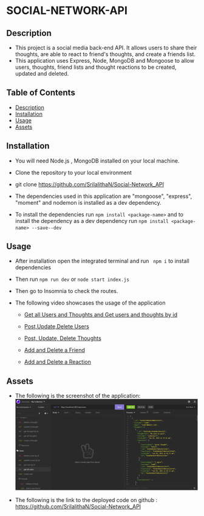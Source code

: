# SOCIAL-NETWORK-API

## Description

- This project is a social media back-end API. It allows users to share their thoughts, are able to react to friend's thoughts, and create a friends list.
- This application uses Express, Node, MongoDB and Mongoose to allow users, thoughts, friend lists and thought reactions to be created, updated and deleted.

## Table of Contents

- [Description](#Description)
- [Installation](#Installation)
- [Usage](#Usage)
- [Assets](#Assets)

## Installation

- You will need Node.js , MongoDB installed on your local machine.

- Clone the repository to your local environment

- git clone https://github.com/SrilalithaN/Social-Network_API

- The dependencies used in this application are "mongoose", "express", "moment" and nodemon is installed as a dev dependency.

- To install the dependencies run `npm install <package-name>` and to install the dependency as a dev dependency run `npm install <package-name> --save--dev `

## Usage

- After installation open the integrated terminal and run ` npm i` to install dependencies

- Then run `npm run dev` or `node start index.js`

- Then go to Insomnia to check the routes.

- The following video showcases the usage of the application

  - [Get all Users and Thoughts and Get users and thoughts by id](https://drive.google.com/file/d/1bcVHY2d_-nAoI6kwfblbSFMCuk1dDZFZ/view?usp=sharing)

  - [ Post,Update,Delete Users](https://drive.google.com/file/d/1raaa4HeR7okqO3R48oTIVIfnA3yIbARJ/view?usp=sharing)

  - [Post, Update, Delete Thoughts](https://drive.google.com/file/d/1RV0K5pXSM84X1CsEivRwXAUDguXLFoWj/view?usp=sharing)

  - [Add and Delete a Friend](https://drive.google.com/file/d/1yt1NAA-8kLEhRByPOM9694fOv31t39Ey/view?usp=sharing)

  - [Add and Delete a Reaction](https://drive.google.com/file/d/1eU37H1eo7Ya7fsVOe6IORCpbRnYp--P9/view?usp=sharing)

## Assets

- The following is the screenshot of the application:
  ![](assets/screenshot.png)

- The following is the link to the deployed code on github : https://github.com/SrilalithaN/Social-Network_API
